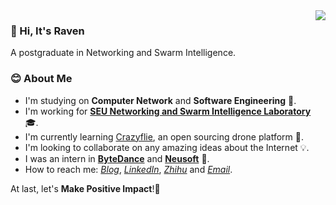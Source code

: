 
<a href="#">
  <img align="right" src="https://github-readme-stats-git-master.dreace.vercel.app/api?icon_color=586069&hide_border=true&title_color=a0a9af&username=RavenLite&show_icons=true">
</a>

### 👋 Hi, It's Raven 
A postgraduate in Networking and Swarm Intelligence.

### 😊 About Me
- I'm studying on **Computer Network** and **Software Engineering** 🔭.
- I'm working for **[SEU Networking and Swarm Intelligence Laboratory](https://github.com/SEU-NetSI)** 🎓.
- I'm currently learning [Crazyflie](https://www.bitcraze.io/), an open sourcing drone platform 🚁.
- I'm looking to collaborate on any amazing ideas about the Internet 💡.
- I was an intern in **[ByteDance](https://www.bytedance.com/en/)** and **[Neusoft](https://www.neusoft.com/)** 💎.
- How to reach me: *[Blog](https://ravenxu.top/)*, *[LinkedIn](https://www.linkedin.com/in/ravenxu/)*, *[Zhihu](https://www.zhihu.com/people/ravenxu98)* and *[Email](mailto:xrwgood@qq.com)*.

At last, let's **Make Positive Impact**!💪
